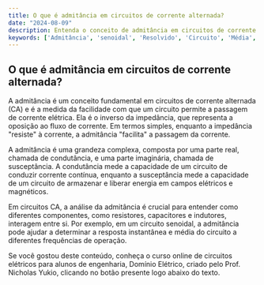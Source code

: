 ```yaml
---
title: O que é admitância em circuitos de corrente alternada?
date: "2024-08-09"
description: Entenda o conceito de admitância em circuitos de corrente alternada e sua importância na análise de sistemas elétricos.
keywords: ['Admitância', 'senoidal', 'Resolvido', 'Circuito', 'Média', 'Instantânea', 'Impedância']
---
```


## O que é admitância em circuitos de corrente alternada?

A admitância é um conceito fundamental em circuitos de corrente alternada (CA) e é a medida da facilidade com que um circuito permite a passagem de corrente elétrica. Ela é o inverso da impedância, que representa a oposição ao fluxo de corrente. Em termos simples, enquanto a impedância "resiste" à corrente, a admitância "facilita" a passagem da corrente.

A admitância é uma grandeza complexa, composta por uma parte real, chamada de condutância, e uma parte imaginária, chamada de susceptância. A condutância mede a capacidade de um circuito de conduzir corrente contínua, enquanto a susceptância mede a capacidade de um circuito de armazenar e liberar energia em campos elétricos e magnéticos.

Em circuitos CA, a análise da admitância é crucial para entender como diferentes componentes, como resistores, capacitores e indutores, interagem entre si. Por exemplo, em um circuito senoidal, a admitância pode ajudar a determinar a resposta instantânea e média do circuito a diferentes frequências de operação.

Se você gostou deste conteúdo, conheça o curso online de circuitos elétricos para alunos de engenharia, Domínio Elétrico, criado pelo Prof. Nicholas Yukio, clicando no botão presente logo abaixo do texto.